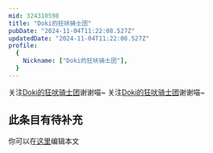 ```yaml
---
mid: 324310598
title: "Doki的狂吠骑士团"
pubDate: "2024-11-04T11:22:08.527Z"
updatedDate: "2024-11-04T11:22:08.527Z"
profile:
  {
    Nickname: ["Doki的狂吠骑士团"],
  }
---
```


关注[Doki的狂吠骑士团](https://space.bilibili.com/324310598)谢谢喵~ 关注[Doki的狂吠骑士团](https://space.bilibili.com/324310598)谢谢喵~

## 此条目有待补充
你可以在[这里](https://github.com/Yuhanawa/VTuber.ICU/edit/master/src/content/v/Doki的狂吠骑士团/index.md)编辑本文
